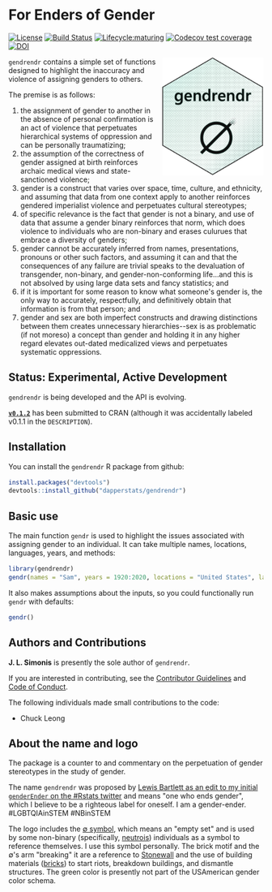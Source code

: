 # For Enders of Gender
[![License](https://img.shields.io/badge/license-MIT-blue.svg)](https://raw.githubusercontent.com/dapperstats/gendrendr/master/LICENSE)
[![Build Status](https://api.travis-ci.org/dapperstats/gendrendr.svg?branch=master)](https://travis-ci.org/dapperstats/gendrendr)
[![Lifecycle:maturing](https://img.shields.io/badge/lifecycle-experimental-orange.svg)](https://www.tidyverse.org/lifecycle/#experimental)
[![Codecov test coverage](https://img.shields.io/codecov/c/github/dapperstats/gendrendr/master.svg)](https://codecov.io/github/dapperstats/gendrendr/branch/master)
[![DOI](https://zenodo.org/badge/218626667.svg)](https://zenodo.org/badge/latestdoi/218626667)

<img src="man/figures/gendrendr.png" width="200px" align="right">


`gendrendr` contains a simple set of functions designed to highlight the inaccuracy and violence of assigning genders to others.


The premise is as follows: 
1. the assignment of gender to another in the absence of personal confirmation is an act of violence that perpetuates hierarchical systems of oppression and can be personally traumatizing; 
2. the assumption of the correctness of gender assigned at birth reinforces archaic medical views and state-sanctioned violence; 
3. gender is a construct that varies over space, time, culture, and ethnicity, and assuming that data from one context apply to another reinforces gendered imperialist violence and perpetuates cultural stereotypes; 
4. of specific relevance is the fact that gender is not a binary, and use of data that assume a gender binary reinforces that norm, which does violence to individuals who are non-binary and erases culurues that embrace a diversity of genders; 
5. gender cannot be accurately inferred from names, presentations, pronouns or other such factors, and assuming it can and that the consequences of any failure are trivial speaks to the devaluation of transgender, non-binary, and gender-non-conforming life...and this is not absolved by using large data sets and fancy statistics; and 
6. if it is important for some reason to know what someone's gender is, the only way to accurately, respectfully, and definitively obtain that information is from that person; and
7. gender and sex are both imperfect constructs and drawing distinctions between them creates unnecessary hierarchies--sex is as problematic (if not moreso) a concept than gender and holding it in any higher regard elevates out-dated medicalized views and perpetuates systematic oppressions. 

## Status: Experimental, Active Development

`gendrendr` is being developed and the API is evolving. 

[**`v0.1.2`**](https://github.com/dapperstats/gendrendr/releases/tag/v0.1.2) has been submitted to CRAN (although it was accidentally labeled v0.1.1 in the `DESCRIPTION`).


## Installation

You can install the `gendrendr` R package from github:

```r
install.packages("devtools")
devtools::install_github("dapperstats/gendrendr")
```

## Basic use

The main function `gendr` is used to highlight the issues associated with assigning gender to an individual. It can take multiple names, locations, languages, years, and methods:

```r
library(gendrendr)
gendr(names = "Sam", years = 1920:2020, locations = "United States", languages = "English", methods = "standard")
```

It also makes assumptions about the inputs, so you could functionally run `gendr` with defaults:

```r
gendr()
```

## Authors and Contributions

**J. L. Simonis** is presently the sole author of `gendrendr`. 

If you are interested in contributing, see the [Contributor Guidelines](https://github.com/dapperstats/gendrendr/blob/master/CONTRIBUTING.md) and [Code of Conduct](https://github.com/dapperstats/gendrendr/blob/master/CODE_OF_CONDUCT.md).

The following individuals made small contributions to the code:
* Chuck Leong

## About the name and logo

The package is a counter to and commentary on the perpetuation of gender stereotypes in the study of gender. 

The name `gendrendr` was proposed by [Lewis Bartlett as an edit to my initial `genderEnder` on the #Rstats twitter](https://twitter.com/BeesAndBaking/status/1189372151268282368) and means "one who ends gender", which I believe to be a righteous label for oneself. I am a gender-ender. #LGBTQIAinSTEM #NBinSTEM

The logo includes the [&#8709; symbol](https://en.wikipedia.org/wiki/Empty_set), which means an "empty set" and is used by some non-binary (specifically, [neutrois](https://nonbinary.wiki/wiki/Neutrois)) individuals as a symbol to reference themselves. I use this symbol personally. The brick motif and the &#8709;'s arm "breaking" it are a reference to [Stonewall](https://en.wikipedia.org/wiki/Stonewall_riots) and the use of building materials ([bricks](https://www.nytimes.com/2019/05/31/us/first-brick-at-stonewall-lgbtq.html)) to start riots, breakdown buildings, and dismantle structures. The green color is presently not part of the USAmerican gender color schema.

